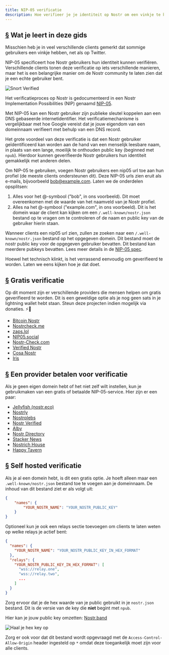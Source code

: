 ```yaml
---
title: NIP-05 verificatie
description: Hoe verifieer je je identiteit op Nostr om een vinkje te krijgen en om het eenvoudiger te maken om je account te delen of vindbaar te maken.
---
```


## [§](#what-youll-learn) Wat je leert in deze gids

Misschien heb je in veel verschillende clients gemerkt dat sommige gebruikers een vinkje hebben, net als op Twitter.

NIP-05 specificeert hoe Nostr gebruikers hun identiteit kunnen verifiëren. Verschillende clients tonen deze verificatie op iets verschillende manieren, maar het is een belangrijke manier om de Nostr community te laten zien dat je een echte gebruiker bent.

![Snort Verified](/images/snort-verified.webp)

Het verificatieproces op Nostr is gedocumenteerd in een Nostr Implementation Possibilities (NIP) genaamd [NIP-05](https://github.com/nostr-protocol/nips/blob/master/05.md).

Met NIP-05 kan een Nostr gebruiker zijn publieke sleutel koppelen aan een DNS gebaseerde internetidentifier. Het verificatiemechanisme is vergelijkbaar met hoe Google vereist dat je jouw eigendom van een domeinnaam verifieert met behulp van een DNS record.

Het grote voordeel van deze verificatie is dat een Nostr gebruiker geïdentificeerd kan worden aan de hand van een menselijk leesbare naam, in plaats van een lange, moeilijk te onthouden public key (beginned met `npub`). Hierdoor kunnen geverifieerde Nostr gebruikers hun identiteit gemakkelijk met anderen delen.

Om NIP-05 te gebruiken, voegen Nostr gebruikers een nip05 url toe aan hun profiel (de meeste clients ondersteunen dit). Deze NIP-05 urls zien eruit als e-mails, bijvoorbeeld bob@example.com. Laten we de onderdelen opsplitsen:

1. Alles voor het @-symbool ("bob", in ons voorbeeld). Dit moet overeenkomen met de waarde van het naamveld van je Nostr profiel.
2. Alles na het @-symbool ("example.com", in ons voorbeeld). Dit is het domein waar de client kan kijken om een `/.well-known/nostr.json` bestand op te vragen om te controleren of de naam en public key van de gebruiker hierin staan.

Wanneer clients een nip05 url zien, zullen ze zoeken naar een `/.well-known/nostr.json` bestand op het opgegeven domein. Dit bestand moet de nostr public key voor de opgegeven gebruiker bevatten. Dit bestand kan meerdere pubkeys bevatten. Lees meer details in de [NIP-05 spec](https://github.com/nostr-protocol/nips/blob/master/05.md).

Hoewel het technisch klinkt, is het verrassend eenvoudig om geverifieerd te worden. Laten we eens kijken hoe je dat doet.

## [§](#free-verification) Gratis verificatie

Op dit moment zijn er verschillende providers die mensen helpen om gratis geverifieerd te worden. Dit is een geweldige optie als je nog geen sats in je lightning wallet hebt staan. Steun deze projecten indien mogelijk via donaties. ⚡🤙

-   [Bitcoin Nostr](https://bitcoinnostr.com/)
-   [Nostrcheck.me](https://nostrcheck.me)
-   [zaps.lol](https://zaps.lol/)
-   [NIP05.social](https://nip05.social)
-   [Nostr-Check.com](https://nostr-check.com/)
-   [Verified Nostr](https://verified-nostr.com/)
-   [Cosa Nostr](https://cosanostr.com)
-   [Iris](https://iris.to)

## [§](#paid-verification) Een provider betalen voor verificatie

Als je geen eigen domein hebt of het niet zelf wilt instellen, kun je gebruikmaken van een gratis of betaalde  NIP-05-service. Hier zijn er een paar:

-   [Jellyfish (nostr.eco)](https://jellyfish.land/nip05)
-   [Nostrly](https://www.nostrly.com)
-   [Nostrplebs](https://nostrplebs.com)
-   [Nostr Verified](https://nostrverified.com)
-   [Alby](https://getalby.com)
-   [Nostr Directory](https://nostr.directory)
-   [Stacker News](https://stacker.news)
-   [Nostrich House](https://nostrich.house)
-   [Happy Tavern](https://happytavern.co/nostr-verified)

## [§](#self-hosted) Self hosted verificatie

Als je al een domein hebt, is dit een gratis optie. Je hoeft alleen maar een `.well-known/nostr.json` bestand toe te voegen aan je domeinnaam. De inhoud van dit bestand ziet er als volgt uit:

```json
{
    "names": {
        "YOUR_NOSTR_NAME": "YOUR_NOSTR_PUBLIC_KEY"
    }
}
```

Optioneel kun je ook een relays sectie toevoegen om clients te laten weten op welke relays je actief bent:

```json
{
  "names": {
    "YOUR_NOSTR_NAME": "YOUR_NOSTR_PUBLIC_KEY_IN_HEX_FORMAT"
  },
  "relays": {
    "YOUR_NOSTR_PUBLIC_KEY_IN_HEX_FORMAT": [
      "wss://relay.one",
      "wss://relay.two",
      ...
    ]
  }
}
```

Zorg ervoor dat je de hex waarde van je public gebruikt in je `nostr.json` bestand. Dit is de versie van de key die **niet** begint met `npub`.

Hier kan je jouw public key omzetten: [Nostr.band](https://nostr.band)

![Haal je hex key op](/images/get-hex-key.webp)

Zorg er ook voor dat dit bestand wordt opgevraagd met de `Access-Control-Allow-Origin` header ingesteld op `*` omdat deze toegankelijk moet zijn voor alle clients.
